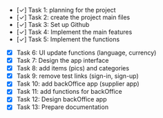 - [✓] Task 1: planning for the project
- [✓] Task 2: create the project main files
- [✓] Task 3: Set up Github 
- [✓] Task 4: Implement the main features
- [✓] Task 5: Implement the functions
- [X] Task 6: UI update functions (language, currency)
- [X] Task 7: Design the app interface
- [X] Task 8: add items (pics) and categories
- [X] Task 9: remove test links (sign-in, sign-up)
- [X] Task 10: add backOffice app (supplier app)
- [X] Task 11: add functions for backOffice 
- [X] Task 12: Design backOffice app
- [X] Task 13: Prepare documentation
